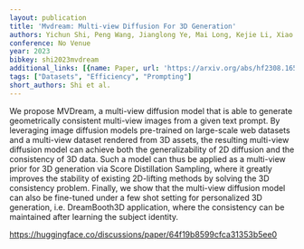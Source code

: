 ```yaml
---
layout: publication
title: 'Mvdream: Multi-view Diffusion For 3D Generation'
authors: Yichun Shi, Peng Wang, Jianglong Ye, Mai Long, Kejie Li, Xiao Yang
conference: No Venue
year: 2023
bibkey: shi2023mvdream
additional_links: [{name: Paper, url: 'https://arxiv.org/abs/hf2308.16512'}]
tags: ["Datasets", "Efficiency", "Prompting"]
short_authors: Shi et al.
---
```

We propose MVDream, a multi-view diffusion model that is able to generate geometrically consistent multi-view images from a given text prompt. By leveraging image diffusion models pre-trained on large-scale web datasets and a multi-view dataset rendered from 3D assets, the resulting multi-view diffusion model can achieve both the generalizability of 2D diffusion and the consistency of 3D data. Such a model can thus be applied as a multi-view prior for 3D generation via Score Distillation Sampling, where it greatly improves the stability of existing 2D-lifting methods by solving the 3D consistency problem. Finally, we show that the multi-view diffusion model can also be fine-tuned under a few shot setting for personalized 3D generation, i.e. DreamBooth3D application, where the consistency can be maintained after learning the subject identity.

https://huggingface.co/discussions/paper/64f19b8599cfca31353b5ee0